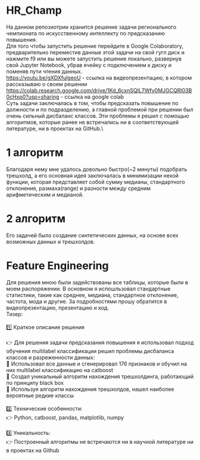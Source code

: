 # HR_Champ
На данном репозиотрии хранится решение задачи регионального чемпионата по искусственному интеллекту по предсказанию повышения.\
Для того чтобы запустить решение перейдите в Google Colaboratory, предварительно переместив данные этой задачи на свой гугл диск и нажмите f9 или вы можете запустить решение локально, развернув свой Jupyter Notebook, убрав ячейку с подключением к диску и поменяв пути чтения данных. \
https://youtu.be/gXDXfulgeoU - ссылка на видеопрезентацию, в котором рассказываю о своем решении \
https://colab.research.google.com/drive/1Kd_6cxnSQIL7Wfy0MJGCQRI03B0cHxp0?usp=sharing - ссылка на google colab \
Суть задачи заключалась в том, чтобы предсказать повышение по должности и по подразделению, а главной проблемой при решении был очень сильный дисбаланс классов. Эти проблемы я решил с помощью алгоритмов, которые ранее не встречались ни в соответствующей литературе, ни в проектах на GitHub.\
# 1 алгоритм
Благодаря нему мне удалось довольно быстро(~2 минуты) подобрать трешхолд, а его основная идея заключалась в минимизации некой функции, которая представляет собой сумму медианы, стандартного отклонения, размаха(range) и разности между средним арифметическим и медианой.
# 2 алгоритм 
Его задачей было создание синтетических данных, на основе всех возможных данных и трешхолдов.
# Feature Engineering
Для решения мною были задействованы все таблицы, которые были в моем распоряжении. В основном я испошльзовал стандартные статистики, такие как среднее, медиана, стандартное отклонение, частота, мода и другие. За подробностями прошу обратится в видеопрезентацию, презентацию и код.\
Тизер:\
\
1️⃣ Краткое описание решения \
\
👉 Для решения задачи предсказания повышения я использовал подход обучения multilabel классификации решил проблемы дисбаланса классов и разреженности данных:\
📌 Использовал все данные и сгенерировал 176 признаков и обучил на них multilabel классификацию на catboost\
📌 Создал уникальный алгоритм нахождения трешхолдинга, работающий по принципу black box\
📌 Используя алгоритм нахождения трешхолдов, нашел наиболее вероятные редкие классы \
\
2️⃣ Технические особенности:\
👉 Python, catboost, pandas,  matplotlib, numpy \
\
3️⃣ Уникальность:\
👉 Построенный алгоритмы не встречаются ни в научной литературе ни в проектах на Github
